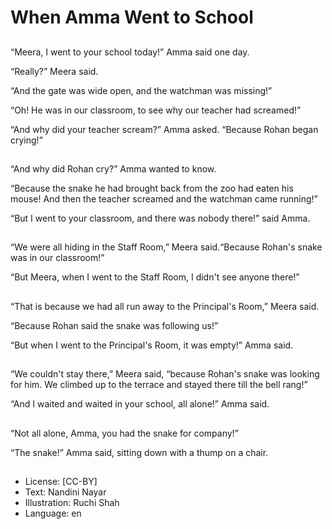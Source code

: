 # When Amma Went to School

##
“Meera, I went to your school today!” Amma said one day.

“Really?” Meera said.

“And the gate was wide open, and the watchman was missing!”

“Oh! He was in our classroom, to see why our teacher had screamed!”

“And why did your teacher scream?” Amma asked. “Because Rohan began crying!”

##
“And why did Rohan cry?” Amma wanted to know.

“Because the snake he had brought back from the zoo had eaten his mouse! And then the teacher screamed and the watchman came running!”

“But I went to your classroom, and there was nobody there!” said Amma.

##
“We were all hiding in the Staff Room,” Meera said.“Because Rohan's snake was in our classroom!”

“But Meera, when I went to the Staff Room, I didn't see anyone there!”

##
“That is because we had all run away to the Principal's Room,” Meera said.

“Because Rohan said the snake was following us!”

“But when I went to the Principal's Room, it was empty!” Amma said.

##
“We couldn't stay there,” Meera said, “because Rohan's snake was looking for him. We climbed up to the terrace and stayed there till the bell rang!”

“And I waited and waited in your school, all alone!” Amma said.

##
“Not all alone, Amma, you had the snake for company!”

“The snake!” Amma said, sitting down with a thump on a chair.

##
* License: [CC-BY]
* Text: Nandini Nayar
* Illustration: Ruchi Shah
* Language: en
